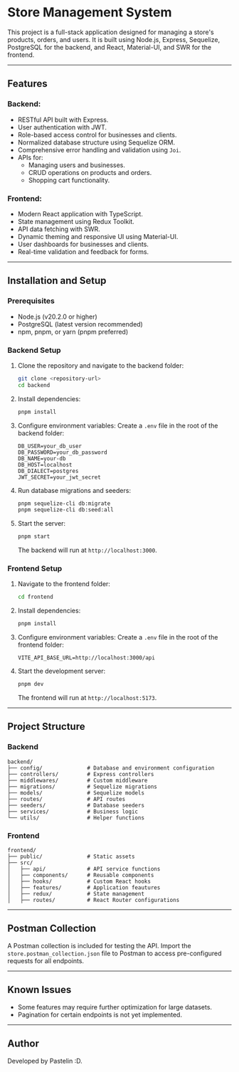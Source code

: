 # Store Management System

This project is a full-stack application designed for managing a store's products, orders, and users. It is built using Node.js, Express, Sequelize, PostgreSQL for the backend, and React, Material-UI, and SWR for the frontend.

---

## Features

### Backend:
- RESTful API built with Express.
- User authentication with JWT.
- Role-based access control for businesses and clients.
- Normalized database structure using Sequelize ORM.
- Comprehensive error handling and validation using `Joi`.
- APIs for:
  - Managing users and businesses.
  - CRUD operations on products and orders.
  - Shopping cart functionality.

### Frontend:
- Modern React application with TypeScript.
- State management using Redux Toolkit.
- API data fetching with SWR.
- Dynamic theming and responsive UI using Material-UI.
- User dashboards for businesses and clients.
- Real-time validation and feedback for forms.

---

## Installation and Setup

### Prerequisites
- Node.js (v20.2.0 or higher)
- PostgreSQL (latest version recommended)
- npm, pnpm, or yarn (pnpm preferred)

### Backend Setup

1. Clone the repository and navigate to the backend folder:
   ```bash
   git clone <repository-url>
   cd backend
   ```

2. Install dependencies:
   ```bash
   pnpm install
   ```

3. Configure environment variables:
   Create a `.env` file in the root of the backend folder:
   ```env
   DB_USER=your_db_user
   DB_PASSWORD=your_db_password
   DB_NAME=your-db
   DB_HOST=localhost
   DB_DIALECT=postgres
   JWT_SECRET=your_jwt_secret
   ```

4. Run database migrations and seeders:
   ```bash
   pnpm sequelize-cli db:migrate
   pnpm sequelize-cli db:seed:all
   ```

5. Start the server:
   ```bash
   pnpm start
   ```

   The backend will run at `http://localhost:3000`.

### Frontend Setup

1. Navigate to the frontend folder:
   ```bash
   cd frontend
   ```

2. Install dependencies:
   ```bash
   pnpm install
   ```

3. Configure environment variables:
   Create a `.env` file in the root of the frontend folder:
   ```env
   VITE_API_BASE_URL=http://localhost:3000/api
   ```

4. Start the development server:
   ```bash
   pnpm dev
   ```

   The frontend will run at `http://localhost:5173`.

---

## Project Structure

### Backend
```
backend/
├── config/              # Database and environment configuration
├── controllers/         # Express controllers
├── middlewares/         # Custom middleware
├── migrations/          # Sequelize migrations
├── models/              # Sequelize models
├── routes/              # API routes
├── seeders/             # Database seeders
├── services/            # Business logic
└── utils/               # Helper functions
```

### Frontend
```
frontend/
├── public/              # Static assets
├── src/
│   ├── api/             # API service functions
│   ├── components/      # Reusable components
│   ├── hooks/           # Custom React hooks
│   ├── features/        # Application feautures
│   ├── redux/           # State management
│   ├── routes/          # React Router configurations
```

---

## Postman Collection

A Postman collection is included for testing the API. Import the `store.postman_collection.json` file to Postman to access pre-configured requests for all endpoints.

---

## Known Issues
- Some features may require further optimization for large datasets.
- Pagination for certain endpoints is not yet implemented.

---

## Author
Developed by Pastelin :D.


